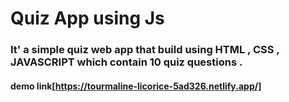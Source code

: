 # Quiz App using Js


### It' a simple quiz web app that build using HTML , CSS , JAVASCRIPT which contain 10 quiz questions . 
#### demo link[https://tourmaline-licorice-5ad326.netlify.app/]
